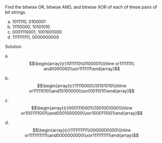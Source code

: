 Find the bitwise OR, bitwise AND, and bitwise XOR of each of these pairs of bit strings.

1. 1011110, 0100001
2. 11110000, 10101010
3. 0001110001, 1001001000
4. 1111111111, 0000000000

Solution

a. $$\begin{array}{r}1011110\\0100001\\\hline or1111111\\ and0000000\\xor1111111\end{array}$$

b. $$\begin{array}{r}11110000\\10101010\\\hline or11111010\\and10100000\\xor01011010\end{array}$$

c. $$\begin{array}{r}0001110001\\1001001000\\\hline or1001111001\\and0001000000\\xor1000111001\end{array}$$

d. $$\begin{array}{r}1111111111\\0000000000\\\hline or1111111111\\and0000000000\\xor1111111111\end{array}$$

<style type="text/css">
    ol { list-style-type: lower-alpha; }
</style>